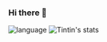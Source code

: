 ### Hi there 👋

<!--
**TintinYuan/TintinYuan** is a ✨ _special_ ✨ repository because its `README.md` (this file) appears on your GitHub profile.

Here are some ideas to get you started:

- 🔭 I’m GeniusTintin
- 🌱 I’m currently learning nuclear
- 🤔 I’m looking for help with anything
- 💬 Ask me about Any question
- 📫 How to reach me: github.com/GeniusTintin
- 😄 Pronouns: 
- ⚡ Fun fact: Hiahia
-->
![language](https://github-readme-stats-89dq8p8qw.vercel.app/api/top-langs/?username=GeniusTintin&hide=html)
![Tintin's stats](https://github-readme-stats-89dq8p8qw.vercel.app/api?username=GeniusTintin&show_icons=true&count_private=true&line_height=33.7)
